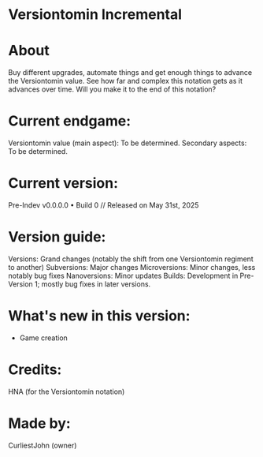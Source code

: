 # Versiontomin Incremental

# About
Buy different upgrades, automate things and get enough things to advance the Versiontomin value. See how far and complex this notation gets as it advances over time. Will you make it to the end of this notation?

# Current endgame:
Versiontomin value (main aspect): To be determined.
Secondary aspects: To be determined.

# Current version:
Pre-Indev v0.0.0.0 • Build 0 // Released on May 31st, 2025

# Version guide:
Versions: Grand changes (notably the shift from one Versiontomin regiment to another)
Subversions: Major changes
Microversions: Minor changes, less notably bug fixes
Nanoversions: Minor updates
Builds: Development in Pre-Version 1; mostly bug fixes in later versions.

# What's new in this version:
- Game creation

# Credits:
HNA (for the Versiontomin notation)

# Made by:
CurliestJohn (owner)
